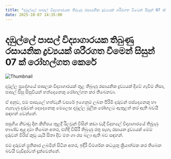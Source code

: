 ```yaml
---
title: "දඹුල්ලේ පාසල් විද්‍යාගාරයක තිබුණු රසායනික ද්‍රව්‍යයක් ශරීරගත වීමෙන් සිසුන් 07 ක් රෝහල්ගත කෙරේ"
date: 2025-10-07 14:35:00
---
```


# දඹුල්ලේ පාසල් විද්‍යාගාරයක තිබුණු රසායනික ද්‍රව්‍යයක් ශරීරගත වීමෙන් සිසුන් 07 ක් රෝහල්ගත කෙරේ

![Thumbnail](https://helakuru.sgp1.cdn.digitaloceanspaces.com/esana/images/lib/oxygen-hospital-archived.jpg)

දඹුල්ල ප්‍රදේශයේ පාසලක විද්‍යාගාරයක් තුළ තිබුණු රසායනික ද්‍රව්‍යයක් දිවේ ගැවීම නිසා, පාසල් සිසු සිසුවියන් හත්දෙනෙකු රෝහල්ගත කර තිබෙනවා.

ඒ අනුව, එම පාසැලේ හත්වැනි වසරේ ඉගෙනුම ලබන පිරිමි දරුවන් පස්දෙනෙකු හා ගැහැණු දරුවන් දෙදෙනෙකු මෙලෙස දඹුල්ල මූලික රෝහලට ඇතුළත් කර ඇති බවයි සඳහන් වෙන්නේ.

පසුගිය නිවාඩු දින කිහිපය තුළදී රිලවුන් විසින් කඩා වැදී විදුහලේ විද්‍යාගාරයේ තිබූුණු භාණ්ඩ ඇද දමා තිබෙන අතර, එහිදී විසිරී තිබුණු රතු පැහැ රසායන ද්‍රව්‍යයක් මෙම දරුවන් මිරිස් කුඩු යැයි සිතා දිව මත ගා රස බලා ඇති බව සඳහන්.

එම දරුවන් ප්‍රතිකාර ලබමින් සිටින අතර, ඉදිරි විමර්ශන කටයුතු ක්‍රියාත්මක කර තිබෙන බවයි වැඩිදුරටත් දැක්වෙන්නේ.

